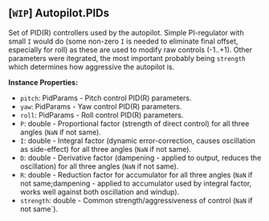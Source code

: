 ## \[`WIP`\] Autopilot.PIDs

Set of PID(R) controllers used by the autopilot. Simple PI-regulator with small `I`
would do (some non-zero `I` is needed to eliminate final offset, especially for roll)
as these are used to modify raw controls (-1..+1). Other parameters were itegrated,
the most important probably being `strength` which determines how aggressive the autopilot is.


**Instance Properties:**
- `pitch`: PidParams - Pitch control PID(R) parameters.
- `yaw`: PidParams - Yaw control PID(R) parameters.
- `roll`: PidParams - Roll control PID(R) parameters.
- `P`: double - Proportional factor (strength of direct control) for all three angles (`NaN` if not same).
- `I`: double - Integral factor (dynamic error-correction, causes oscillation as side-effect) for all three angles (`NaN` if not same).
- `D`: double - Derivative factor (dampening - applied to output, reduces the oscillation) for all three angles (`NaN` if not same).
- `R`: double - Reduction factor for accumulator for all three angles (`NaN` if not same;dampening - applied to accumulator used by integral factor, works well against both oscillation and windup).
- `strength`: double - Common strength/aggressiveness of control (`NaN` if not same`).
